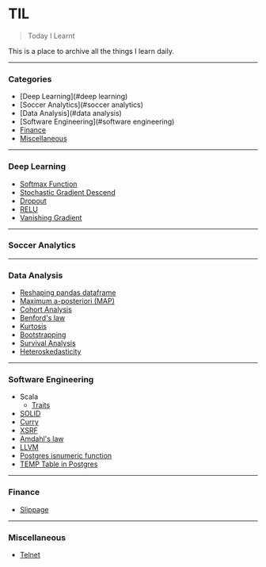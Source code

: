 # TIL
> Today I Learnt

This is a place to archive all the things I learn daily.

---

### Categories

* [Deep Learning](#deep learning)
* [Soccer Analytics](#soccer analytics)
* [Data Analysis](#data analysis)
* [Software Engineering](#software engineering)
* [Finance](#finance)
* [Miscellaneous](#miscellaneous)

---

### Deep Learning

- [Softmax Function](DeepLearning/softmax.md)
- [Stochastic Gradient Descend](DeepLearning/sgd.md)
- [Dropout](DeepLearning/dropout.md)
- [RELU](DeepLearning/relu.md)
- [Vanishing Gradient](DeepLearning/vanishing.md)

---

### Soccer Analytics

---

### Data Analysis

- [Reshaping pandas dataframe](DataAnalysis/ReshapingInPandas.ipynb)
- [Maximum a-posteriori (MAP)](DataAnalysis/map.md)
- [Cohort Analysis](DataAnalysis/cohort.md)
- [Benford's law](DataAnalysis/benford.md)
- [Kurtosis](DataAnalysis/kurtosis.md)
- [Bootstrapping](DataAnalysis/bootstrap.md)
- [Survival Analysis](DataAnalysis/Survival.md)
- [Heteroskedasticity](DataAnalysis/heteroskedasticity.md)

---

### Software Engineering

- Scala
    * [Traits](SoftwareEngineering/Scala/traits.md)
- [SOLID](SoftwareEngineering/solid.md)
- [Curry](SoftwareEngineering/currying.md)
- [XSRF](SoftwareEngineering/XSRF.md)
- [Amdahl's law](SoftwareEngineering/amdahls.md)
- [LLVM](SoftwareEngineering/llvm.md)
- [Postgres isnumeric function](SoftwareEngineering/postgres_isnumeric.md)
- [TEMP Table in Postgres](SoftwareEngineering/temptable.md)

---

### Finance
- [Slippage](Finance/slippage.md)

---

### Miscellaneous

- [Telnet](Miscellaneous/misc.md)
